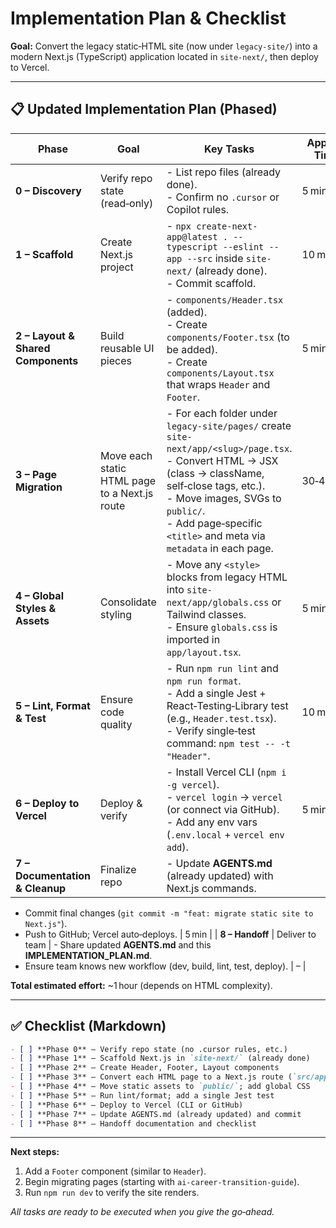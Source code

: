 # Implementation Plan & Checklist

**Goal:** Convert the legacy static‑HTML site (now under `legacy-site/`) into a modern Next.js (TypeScript) application located in `site-next/`, then deploy to Vercel.

---

## 📋 Updated Implementation Plan (Phased)

| Phase | Goal | Key Tasks | Approx. Time |
|------|------|----------|------------|
| **0 – Discovery** | Verify repo state (read‑only) | - List repo files (already done).<br>- Confirm no `.cursor` or Copilot rules. | 5 min |
| **1 – Scaffold** | Create Next.js project | - `npx create-next-app@latest . --typescript --eslint --app --src` inside `site-next/` (already done).<br>- Commit scaffold. | 10 min |
| **2 – Layout & Shared Components** | Build reusable UI pieces | - `components/Header.tsx` (added).<br>- Create `components/Footer.tsx` (to be added).<br>- Create `components/Layout.tsx` that wraps `Header` and `Footer`. | 5 min |
| **3 – Page Migration** | Move each static HTML page to a Next.js route | - For each folder under `legacy-site/pages/` create `site-next/app/<slug>/page.tsx`.<br>- Convert HTML → JSX (class → className, self‑close tags, etc.).<br>- Move images, SVGs to `public/`.<br>- Add page‑specific `<title>` and meta via `metadata` in each page. | 30‑45 min |
| **4 – Global Styles & Assets** | Consolidate styling | - Move any `<style>` blocks from legacy HTML into `site-next/app/globals.css` or Tailwind classes.<br>- Ensure `globals.css` is imported in `app/layout.tsx`. | 5 min |
| **5 – Lint, Format & Test** | Ensure code quality | - Run `npm run lint` and `npm run format`.<br>- Add a single Jest + React‑Testing‑Library test (e.g., `Header.test.tsx`).<br>- Verify single‑test command: `npm test -- -t "Header"`. | 10 min |
| **6 – Deploy to Vercel** | Deploy & verify | - Install Vercel CLI (`npm i -g vercel`).<br>- `vercel login` → `vercel` (or connect via GitHub).<br>- Add any env vars (`.env.local` + `vercel env add`). | 5 min |
| **7 – Documentation & Cleanup** | Finalize repo | - Update **AGENTS.md** (already updated) with Next.js commands.
- Commit final changes (`git commit -m "feat: migrate static site to Next.js"`).
- Push to GitHub; Vercel auto‑deploys. | 5 min |
| **8 – Handoff** | Deliver to team | - Share updated **AGENTS.md** and this **IMPLEMENTATION_PLAN.md**.
- Ensure team knows new workflow (dev, build, lint, test, deploy). | – |

**Total estimated effort:** ~1 hour (depends on HTML complexity).

---

## ✅ Checklist (Markdown)

```markdown
- [ ] **Phase 0** – Verify repo state (no .cursor rules, etc.)
- [ ] **Phase 1** – Scaffold Next.js in `site-next/` (already done)
- [ ] **Phase 2** – Create Header, Footer, Layout components
- [ ] **Phase 3** – Convert each HTML page to a Next.js route (`src/app/.../page.tsx`)
- [ ] **Phase 4** – Move static assets to `public/`; add global CSS
- [ ] **Phase 5** – Run lint/format; add a single Jest test
- [ ] **Phase 6** – Deploy to Vercel (CLI or GitHub)
- [ ] **Phase 7** – Update AGENTS.md (already updated) and commit
- [ ] **Phase 8** – Handoff documentation and checklist
```

---

**Next steps:**
1. Add a `Footer` component (similar to `Header`).
2. Begin migrating pages (starting with `ai-career-transition-guide`).
3. Run `npm run dev` to verify the site renders.

*All tasks are ready to be executed when you give the go‑ahead.*